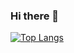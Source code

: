 ### Hi there 👋

[![Top Langs](https://github-readme-stats-kappa-lilac-89.vercel.app/api/top-langs/?username=hesamzkr&layout=compact&count-private=true)](https://github.com/anuraghazra/github-readme-stats)


<!--
**hesamzkr/hesamzkr** is a ✨ _special_ ✨ repository because its `README.md` (this file) appears on your GitHub profile.

Here are some ideas to get you started:

- 🔭 I’m currently working on ...
- 🌱 I’m currently learning ...
- 👯 I’m looking to collaborate on ...
- 🤔 I’m looking for help with ...
- 💬 Ask me about ...
- 📫 How to reach me: ...
- 😄 Pronouns: ...
- ⚡ Fun fact: ...
-->
